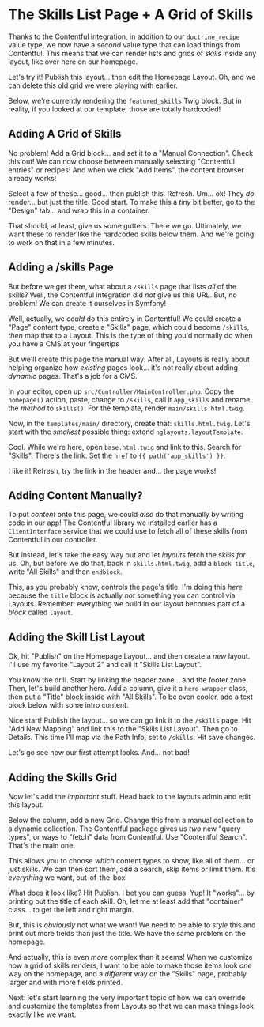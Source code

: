 # The Skills List Page + A Grid of Skills

Thanks to the Contentful integration, in addition to our `doctrine_recipe` value
type, we now have a *second* value type that can load things from Contentful.
This means that we can render lists and grids of *skills* inside any layout,
like over here on our homepage.

Let's try it! Publish this layout... then edit the Homepage Layout. Oh, and we
can delete this old grid we were playing with earlier.

Below, we're currently rendering the `featured_skills` Twig block. But in reality,
if you looked at our template, those are totally hardcoded!

## Adding A Grid of Skills

No problem! Add a Grid block... and set it to a "Manual Connection". Check this
out! We can now choose between manually selecting "Contentful entries" or recipes!
And when we click "Add Items", the content browser already works!

Select a few of these... good... then publish this. Refresh. Um... ok! They *do*
render... but just the title. Good start. To make this a *tiny* bit better, go
to the "Design" tab... and wrap this in a container.

That should, at least, give us some gutters. There we go. Ultimately, we want
these to render like the hardcoded skills below them. And we're going to work on
that in a few minutes.

## Adding a /skills Page

But before we get there, what about a `/skills` page that lists *all* of the skills?
Well, the Contentful integration did *not* give us this URL. But, no problem! We
can create it ourselves in Symfony!

Well, actually, we *could* do this entirely in Contentful! We could create a
"Page" content type, create a "Skills" page, which could become `/skills`, *then*
map that to a Layout. This is the type of thing you'd normally do when you have
a CMS at your fingertips

But we'll create this page the manual way. After all, Layouts is really about helping
organize how *existing* pages look... it's not really about adding *dynamic* pages.
That's a job for a CMS.

In your editor, open up `src/Controller/MainController.php`. Copy the `homepage()`
action, paste, change to `/skills`, call it `app_skills` and rename the *method*
to `skills()`. For the template, render `main/skills.html.twig`.

Now, in the `templates/main/` directory, create that: `skills.html.twig`. Let's
start with the *smallest* possible thing: extend `nglayouts.layoutTemplate`.

Cool. While we're here, open `base.html.twig` and link to this. Search for "Skills".
There's the link. Set the `href` to `{{ path('app_skills') }}`.

I like it! Refresh, try the link in the header and... the page works!

## Adding Content Manually?

To put *content* onto this page, we could *also* do that manually by writing code
in our app! The Contentful library we installed earlier has a `ClientInterface`
service that we could use to fetch all of these skills from Contentful in our
controller.

But instead, let's take the easy way out and let *layouts* fetch the skills *for*
us. Oh, but before we do that, back in `skills.html.twig`, add a
`block title`, write "All Skills" and then `endblock`.

This, as you probably know, controls the page's title. I'm doing this *here*
because the `title` block is actually *not* something you can control via Layouts.
Remember: everything we build in our layout becomes part of a *block* called
`layout`.

## Adding the Skill List Layout

Ok, hit "Publish" on the Homepage Layout... and then create a *new* layout. I'll
use my favorite "Layout 2" and call it "Skills List Layout".

You know the drill. Start by linking the header zone... and the
footer zone. Then, let's build another hero. Add a column, give it a `hero-wrapper`
class, then put a "Title" block inside with "All Skills". To be even cooler, add
a text block below with some intro content.

Nice start! Publish the layout... so we can go link it to the `/skills` page.
Hit "Add New Mapping" and link this to the "Skills List Layout". Then go to
Details. This time I'll map via the Path Info, set to `/skills`. Hit save
changes.

Let's go see how our first attempt looks. And... not bad!

## Adding the Skills Grid

*Now* let's add the *important* stuff. Head back to the layouts admin and edit
this layout.

Below the column, add a new Grid. Change this from a manual collection to a dynamic
collection. The Contentful package gives us *two* new "query types", or ways to
"fetch" data from Contentful. Use "Contentful Search". That's the main one.

This allows you to choose *which* content types to show, like all of them... or
just skills. We can then sort them, add a search, skip items or limit them. It's
*everything* we want, out-of-the-box!

What does it look like? Hit Publish. I bet you can guess. Yup! It "works"... by
printing out the title of each skill. Oh, let me at least add that "container"
class... to get the left and right margin.

But, this is *obviously* not what we want! We need to be able to *style* this
and print out more fields than just the title. We have the same problem on
the homepage.

And actually, this is even *more* complex than it seems! When we customize how a
grid of skills renders, I want to be able to make those items look *one* way on
the homepage, and a *different* way on the "Skills" page, probably larger and with
more fields printed.

Next: let's start learning the very important topic of how we can override and
customize the templates from Layouts so that we can make things look exactly like
we want.
